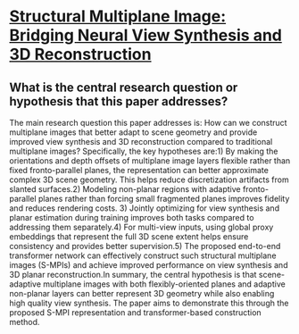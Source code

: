 # [Structural Multiplane Image: Bridging Neural View Synthesis and 3D   Reconstruction](https://arxiv.org/abs/2303.05937)

## What is the central research question or hypothesis that this paper addresses?

The main research question this paper addresses is: How can we construct multiplane images that better adapt to scene geometry and provide improved view synthesis and 3D reconstruction compared to traditional multiplane images? Specifically, the key hypotheses are:1) By making the orientations and depth offsets of multiplane image layers flexible rather than fixed fronto-parallel planes, the representation can better approximate complex 3D scene geometry. This helps reduce discretization artifacts from slanted surfaces.2) Modeling non-planar regions with adaptive fronto-parallel planes rather than forcing small fragmented planes improves fidelity and reduces rendering costs. 3) Jointly optimizing for view synthesis and planar estimation during training improves both tasks compared to addressing them separately.4) For multi-view inputs, using global proxy embeddings that represent the full 3D scene extent helps ensure consistency and provides better supervision.5) The proposed end-to-end transformer network can effectively construct such structural multiplane images (S-MPIs) and achieve improved performance on view synthesis and 3D planar reconstruction.In summary, the central hypothesis is that scene-adaptive multiplane images with both flexibly-oriented planes and adaptive non-planar layers can better represent 3D geometry while also enabling high quality view synthesis. The paper aims to demonstrate this through the proposed S-MPI representation and transformer-based construction method.
